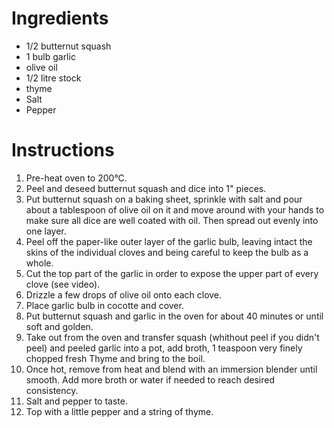 # Ingredients

- 1/2 butternut squash
- 1 bulb garlic
- olive oil
- 1/2 litre stock
- thyme
- Salt
- Pepper

# Instructions

1. Pre-heat oven to 200°C.
2. Peel and deseed butternut squash and dice into 1" pieces.
3. Put butternut squash on a baking sheet, sprinkle with salt and pour about a tablespoon of olive oil on it and move around with your hands to make sure all dice are well coated with oil. Then spread out evenly into one layer.
4. Peel off the paper-like outer layer of the garlic bulb, leaving intact the skins of the individual cloves and being careful to keep the bulb as a whole.
5. Cut the top part of the garlic in order to expose the upper part of every clove (see video).
6. Drizzle a few drops of olive oil onto each clove.
7. Place garlic bulb in cocotte and cover.
8. Put butternut squash and garlic in the oven for about 40 minutes or until soft and golden.
9. Take out from the oven and transfer squash (whithout peel if you didn't peel) and peeled garlic into a pot, add broth, 1 teaspoon very finely chopped fresh Thyme and bring to the boil.
10. Once hot, remove from heat and blend with an immersion blender until smooth. Add more broth or water if needed to reach desired consistency.
11. Salt and pepper to taste.
12. Top with a little pepper and a string of thyme.
